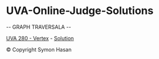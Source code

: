 # UVA-Online-Judge-Solutions

-- GRAPH TRAVERSALA --

[UVA 280 - Vertex](https://uva.onlinejudge.org/external/2/280.pdf) - [Solution](https://github.com/ComplexEnigma/UVA-Online-Judge-Solutions/blob/master/UVA_280_(Vertex)%20.cpp)


© Copyright
Symon Hasan
